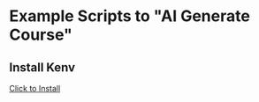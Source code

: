 # Example Scripts to "AI Generate Course"

## Install Kenv

<a href="https://scriptkit.com/api/kenv?repo=johnlindquist/ai-generate">Click to Install</a>

